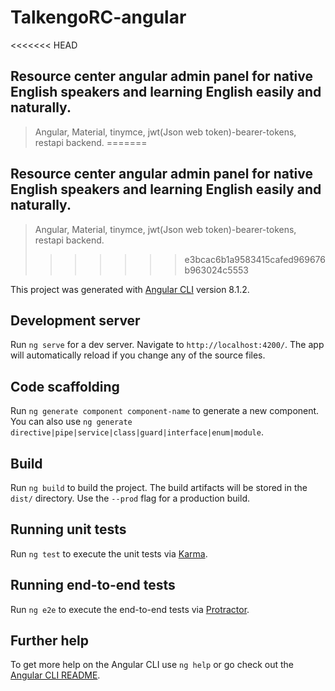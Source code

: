 # TalkengoRC-angular

<<<<<<< HEAD
## Resource center angular admin panel for native English speakers and learning English easily and naturally.

> Angular, Material, tinymce, jwt(Json web token)-bearer-tokens, restapi backend.
=======
## Resource center angular admin panel for native English speakers and learning English easily and naturally. 

> Angular, Material, tinymce, jwt(Json web token)-bearer-tokens, restapi backend. 
>>>>>>> e3bcac6b1a9583415cafed969676b963024c5553

This project was generated with [Angular CLI](https://github.com/angular/angular-cli) version 8.1.2.

## Development server

Run `ng serve` for a dev server. Navigate to `http://localhost:4200/`. The app will automatically reload if you change any of the source files.

## Code scaffolding

Run `ng generate component component-name` to generate a new component. You can also use `ng generate directive|pipe|service|class|guard|interface|enum|module`.

## Build

Run `ng build` to build the project. The build artifacts will be stored in the `dist/` directory. Use the `--prod` flag for a production build.

## Running unit tests

Run `ng test` to execute the unit tests via [Karma](https://karma-runner.github.io).

## Running end-to-end tests

Run `ng e2e` to execute the end-to-end tests via [Protractor](http://www.protractortest.org/).

## Further help

To get more help on the Angular CLI use `ng help` or go check out the [Angular CLI README](https://github.com/angular/angular-cli/blob/master/README.md).

